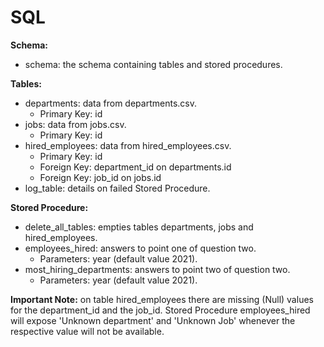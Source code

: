 # SQL
**Schema:**
- schema: the schema containing tables and stored procedures.

**Tables:**
- departments: data from departments.csv.
  - Primary Key: id
- jobs: data from jobs.csv.
  - Primary Key: id
- hired_employees: data from hired_employees.csv.
  - Primary Key: id
  - Foreign Key: department_id on departments.id
  - Foreign Key: job_id on jobs.id
- log_table: details on failed Stored Procedure.

**Stored Procedure:**
- delete_all_tables: empties tables departments, jobs and hired_employees.
- employees_hired: answers to point one of question two.
  - Parameters: year (default value 2021).
- most_hiring_departments: answers to point two of question two.
  - Parameters: year (default value 2021).

**Important Note:** on table hired_employees there are missing (Null) values for the department_id and the job_id. Stored Procedure employees_hired will expose 'Unknown department' and 'Unknown Job' whenever the respective value will not be available.

  
